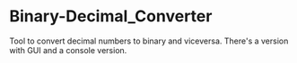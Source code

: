 # Binary-Decimal_Converter

Tool to convert decimal numbers to binary and viceversa.
There's a version with GUI and a console version.
